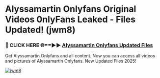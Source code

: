 # Alyssamartin Onlyfans Original Videos 0nlyFans Leaked - Files Updated! (jwm8)

<h3>🔴 CLICK HERE 🌐==►► <a href="https://tinyurl.com/ehrbuxhb" rel="nofollow">Alyssamartin Onlyfans Updated Files</a></h3>

Get Alyssamartin Onlyfans and all content. Now you can access all videos and pictures of Alyssamartin Onlyfans. New Updated Files 2025!

[![jwm8](https://i.imgur.com/lVYEuWS.gif)](https://tinyurl.com/ehrbuxhb)
